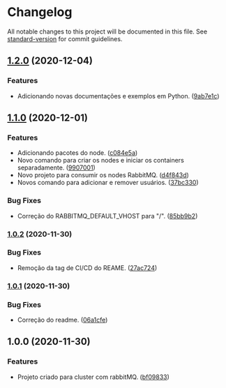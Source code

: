 # Changelog

All notable changes to this project will be documented in this file. See [standard-version](https://github.com/conventional-changelog/standard-version) for commit guidelines.

## [1.2.0](https://github.com/danielso2007/cluster_rabbitmq_docker_compose/compare/v1.1.0...v1.2.0) (2020-12-04)


### Features

* Adicionando novas documentações e exemplos em Python. ([9ab7e1c](https://github.com/danielso2007/cluster_rabbitmq_docker_compose/commit/9ab7e1cdc5a0e7ee4cab62051f74ea365a30e165))

## [1.1.0](https://github.com/danielso2007/cluster_rabbitmq_docker_compose/compare/v1.0.2...v1.1.0) (2020-12-01)


### Features

* Adicionando pacotes do node. ([c084e5a](https://github.com/danielso2007/cluster_rabbitmq_docker_compose/commit/c084e5ae17835c2f2c5be45fee5e1df8e98afcba))
* Novo comando para criar os nodes e iniciar os containers separadamente. ([9907001](https://github.com/danielso2007/cluster_rabbitmq_docker_compose/commit/99070018423da54e9048cd85eb044fe71f82f0c3))
* Novo projeto para consumir os nodes RabbitMQ. ([d4f843d](https://github.com/danielso2007/cluster_rabbitmq_docker_compose/commit/d4f843dea9c1f9e1e72a26cb3234bbd9d91d4ad7))
* Novos comando para adicionar e remover usuários. ([37bc330](https://github.com/danielso2007/cluster_rabbitmq_docker_compose/commit/37bc3307aaecc55a94fbbbffd520f0bfae6a8c11))


### Bug Fixes

* Correção do RABBITMQ_DEFAULT_VHOST para "/". ([85bb9b2](https://github.com/danielso2007/cluster_rabbitmq_docker_compose/commit/85bb9b2e1eee0386e0e3c69651e0032ae622923d))

### [1.0.2](https://github.com/danielso2007/cluster_rabbitmq_docker_compose/compare/v1.0.1...v1.0.2) (2020-11-30)


### Bug Fixes

* Remoção da tag de CI/CD do REAME. ([27ac724](https://github.com/danielso2007/cluster_rabbitmq_docker_compose/commit/27ac724f9d6ef2aeccd86ffcebde46da215104f3))

### [1.0.1](https://github.com/danielso2007/cluster_rabbitmq_docker_compose/compare/v1.0.0...v1.0.1) (2020-11-30)


### Bug Fixes

* Correção do readme. ([06a1cfe](https://github.com/danielso2007/cluster_rabbitmq_docker_compose/commit/06a1cfec69f06fd583f1ef90a8bcc3488c771beb))

## 1.0.0 (2020-11-30)


### Features

* Projeto criado para cluster com rabbitMQ. ([bf09833](https://github.com/danielso2007/cluster_rabbitmq_docker_compose/commit/bf098330bde2ed3c978044cdaad92b0a687ee34f))
